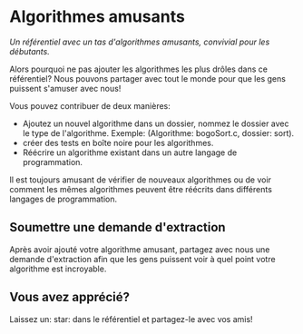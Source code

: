 # Algorithmes amusants

_Un référentiel avec un tas d'algorithmes amusants, convivial pour les débutants._

Alors pourquoi ne pas ajouter les algorithmes les plus drôles dans ce référentiel? Nous pouvons partager avec tout le monde pour que les gens puissent s'amuser avec nous!

Vous pouvez contribuer de deux manières:

- Ajoutez un nouvel algorithme dans un dossier, nommez le dossier avec le type de l'algorithme. Exemple: (Algorithme: bogoSort.c, dossier: sort).
- créer des tests en boîte noire pour les algorithmes.
- Réécrire un algorithme existant dans un autre langage de programmation.

Il est toujours amusant de vérifier de nouveaux algorithmes ou de voir comment les mêmes algorithmes peuvent être réécrits dans différents langages de programmation.

## Soumettre une demande d'extraction

Après avoir ajouté votre algorithme amusant, partagez avec nous une demande d'extraction afin que les gens puissent voir à quel point votre algorithme est incroyable.

## Vous avez apprécié?

Laissez un: star: dans le référentiel et partagez-le avec vos amis!